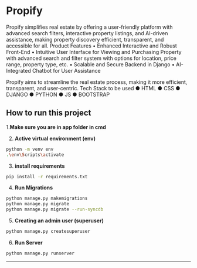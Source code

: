 # Propify
Propify simplifies real estate by offering a user-friendly platform with advanced search filters, interactive property listings, and AI-driven assistance, making property discovery efficient, transparent, and accessible for all.
Product Features
•	Enhanced Interactive and Robust Front-End
•	Intuitive User Interface for Viewing and Purchasing Property with  advanced search and filter system with options for location, price range, property type, etc.
•	Scalable and Secure Backend in Django
•	AI-Integrated Chatbot for User Assistance

Propify aims to streamline the real estate process, making it more efficient, transparent, and user-centric.
Tech Stack to be used
●	HTML
●	CSS
●	DJANGO
●	PYTHON
●	JS
●	BOOTSTRAP


## How to run this project

1.**Make sure you are in app folder in cmd**


2. **Active virtual environment (env)**
```sh
python -m venv env
.\env\Scripts\activate

```

3. **install requirements**
```sh
pip install -r requirements.txt
```

4. **Run Migrations**

```sh
python manage.py makemigrations
python manage.py migrate
python manage.py migrate --run-syncdb

```
5. **Creating an admin user (superuser)**

```sh
python manage.py createsuperuser
```
6. **Run Server**

```sh
python manage.py runserver
```




<hr>



